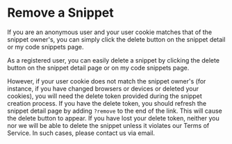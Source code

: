 # Remove a Snippet

If you are an anonymous user and your user cookie matches that of the snippet owner's, you can simply click the delete button on the snippet detail or my code snippets page.

As a registered user, you can easily delete a snippet by clicking the delete button on the snippet detail page or on my code snippets page.

However, if your user cookie does not match the snippet owner's (for instance, if you have changed browsers or devices or deleted your cookies), you will need the delete token provided during the snippet creation process. If you have the delete token, you should refresh the snippet detail page by adding `?remove` to the end of the link. This will cause the delete button to appear. If you have lost your delete token, neither you nor we will be able to delete the snippet unless it violates our Terms of Service. In such cases, please contact us via email.
